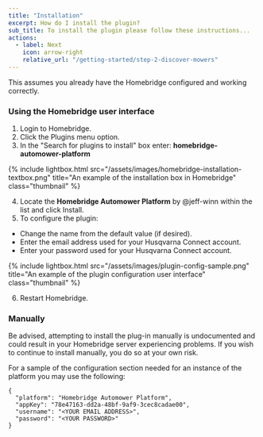 ```yaml
---
title: "Installation"
excerpt: How do I install the plugin?
sub_title: To install the plugin please follow these instructions...
actions:
  - label: Next
    icon: arrow-right
    relative_url: "/getting-started/step-2-discover-mowers"
---
```

This assumes you already have the Homebridge configured and working correctly.

### Using the Homebridge user interface
1. Login to Homebridge.
2. Click the Plugins menu option.
3. In the "Search for plugins to install" box enter: **homebridge-automower-platform**

{% include lightbox.html src="/assets/images/homebridge-installation-textbox.png" title="An example of the installation box in Homebridge" class="thumbnail" %}

4. Locate the **Homebridge Automower Platform** by @jeff-winn within the list and click Install.
5. To configure the plugin:
  - Change the name from the default value (if desired).
  - Enter the email address used for your Husqvarna Connect account.
  - Enter your password used for your Husqvarna Connect account.

{% include lightbox.html src="/assets/images/plugin-config-sample.png" title="An example of the plugin configuration user interface" class="thumbnail" %}

6. Restart Homebridge.

### Manually
Be advised, attempting to install the plug-in manually is undocumented and could result in your Homebridge server experiencing problems. If you wish to continue to install manually, you do so at your own risk.

For a sample of the configuration section needed for an instance of the platform you may use the following:
```
{
  "platform": "Homebridge Automower Platform",
  "appKey": "78e47163-dd2a-48bf-9af9-3cec8cadae00",
  "username": "<YOUR EMAIL ADDRESS>",
  "password": "<YOUR PASSWORD>"
}
```
